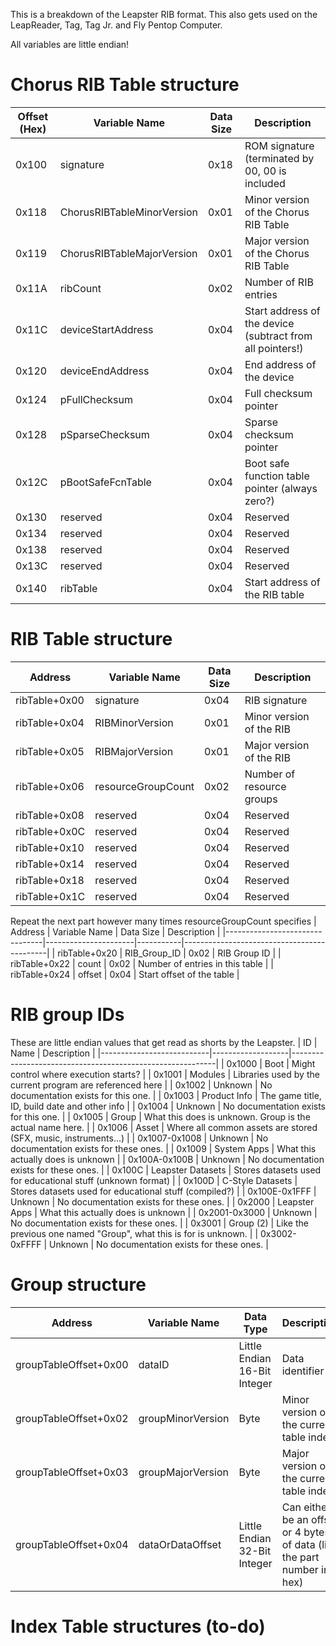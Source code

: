 This is a breakdown of the Leapster RIB format. This also gets used on the LeapReader, Tag, Tag Jr. and Fly Pentop Computer.

All variables are little endian!

# Chorus RIB Table structure

| Offset (Hex) | Variable Name                | Data Size | Description                                      |
|--------------|------------------------------|-----------|----------------------------------------------------------|
| 0x100        | signature                    | 0x18      | ROM signature (terminated by 00, 00 is included  |
| 0x118        | ChorusRIBTableMinorVersion   | 0x01      | Minor version of the Chorus RIB Table            |
| 0x119        | ChorusRIBTableMajorVersion   | 0x01      | Major version of the Chorus RIB Table            |
| 0x11A        | ribCount                     | 0x02      | Number of RIB entries                            |
| 0x11C        | deviceStartAddress           | 0x04      | Start address of the device (subtract from all pointers!)|
| 0x120        | deviceEndAddress             | 0x04      | End address of the device                        |
| 0x124        | pFullChecksum                | 0x04      | Full checksum pointer                            |
| 0x128        | pSparseChecksum              | 0x04      | Sparse checksum pointer                          |
| 0x12C        | pBootSafeFcnTable            | 0x04      | Boot safe function table pointer (always zero?)  |
| 0x130        | reserved                     | 0x04      | Reserved                                         |
| 0x134        | reserved                     | 0x04      | Reserved                                         |
| 0x138        | reserved                     | 0x04      | Reserved                                         |
| 0x13C        | reserved                     | 0x04      | Reserved                                         |
| 0x140        | ribTable                     | 0x04      | Start address of the RIB table                   |

# RIB Table structure

| Address                        | Variable Name        | Data Size | Description                       |
|--------------------------------|----------------------|-----------|--------------------------------------------|
| ribTable+0x00                  | signature            | 0x04      | RIB signature                     |
| ribTable+0x04                  | RIBMinorVersion      | 0x01      | Minor version of the RIB          |
| ribTable+0x05                  | RIBMajorVersion      | 0x01      | Major version of the RIB          |
| ribTable+0x06                  | resourceGroupCount   | 0x02      | Number of resource groups         |
| ribTable+0x08                  | reserved             | 0x04      | Reserved                          |
| ribTable+0x0C                  | reserved             | 0x04      | Reserved                          |
| ribTable+0x10                  | reserved             | 0x04      | Reserved                          |
| ribTable+0x14                  | reserved             | 0x04      | Reserved                          |
| ribTable+0x18                  | reserved             | 0x04      | Reserved                          |
| ribTable+0x1C                  | reserved             | 0x04      | Reserved                          |

Repeat the next part however many times resourceGroupCount specifies
| Address                        | Variable Name        | Data Size | Description                       |
|--------------------------------|----------------------|-----------|--------------------------------------------|
| ribTable+0x20                  | RIB_Group_ID         | 0x02      | RIB Group ID                      |
| ribTable+0x22                  | count                | 0x02      | Number of entries in this table   |
| ribTable+0x24                  | offset               | 0x04      | Start offset of the table         |


# RIB group IDs
These are little endian values that get read as shorts by the Leapster.
| ID                        | Name              | Description                                               |
|---------------------------|-------------------|-----------------------------------------------------------|
| 0x1000                    | Boot              | Might control where execution starts?                     |
| 0x1001                    | Modules           | Libraries used by the current program are referenced here |
| 0x1002                    | Unknown           | No documentation exists for this one.                     |
| 0x1003                    | Product Info      | The game title, ID, build date and other info             |
| 0x1004                    | Unknown           | No documentation exists for this one.                     |
| 0x1005                    | Group             | What this does is unknown. Group is the actual name here. |
| 0x1006                    | Asset             | Where all common assets are stored (SFX, music, instruments...) |
| 0x1007-0x1008             | Unknown           | No documentation exists for these ones.                   |
| 0x1009                    | System Apps       | What this actually does is unknown                        |
| 0x100A-0x100B             | Unknown           | No documentation exists for these ones.                   |
| 0x100C                    | Leapster Datasets | Stores datasets used for educational stuff (unknown format) |
| 0x100D                    | C-Style Datasets  | Stores datasets used for educational stuff (compiled?) |
| 0x100E-0x1FFF             | Unknown           | No documentation exists for these ones.                   |
| 0x2000                    | Leapster Apps     | What this actually does is unknown                        |
| 0x2001-0x3000             | Unknown           | No documentation exists for these ones.                   |
| 0x3001                    | Group (2)         | Like the previous one named "Group", what this is for is unknown. |
| 0x3002-0xFFFF             | Unknown           | No documentation exists for these ones.                   |


# Group structure
| Address                                | Variable Name        | Data Type                         | Description                       |
|-----------------------|----------------------|-----------------------------------|-------------------------------------------|
| groupTableOffset+0x00 | dataID               | Little Endian 16-Bit Integer      | Data identifier                           |
| groupTableOffset+0x02 | groupMinorVersion    | Byte                              | Minor version of the current table index  |
| groupTableOffset+0x03 | groupMajorVersion    | Byte                              | Major version of the current table index  |
| groupTableOffset+0x04 | dataOrDataOffset     | Little Endian 32-Bit Integer      | Can either be an offset or 4 bytes of data (like the part number in hex) |


# Index Table structures (to-do)

